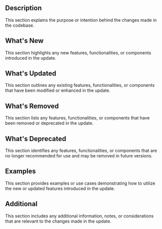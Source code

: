 ## Description

This section explains the purpose or intention behind the changes made in the codebase.

## What's New

This section highlights any new features, functionalities, or components introduced in the update.

## What's Updated

This section outlines any existing features, functionalities, or components that have been modified or enhanced in the update.

## What's Removed

This section lists any features, functionalities, or components that have been removed or deprecated in the update.

## What's Deprecated

This section identifies any features, functionalities, or components that are no longer recommended for use and may be removed in future versions.

## Examples

This section provides examples or use cases demonstrating how to utilize the new or updated features introduced in the update.

## Additional

This section includes any additional information, notes, or considerations that are relevant to the changes made in the update.
